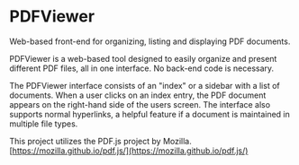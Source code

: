 # PDFViewer
Web-based front-end for organizing, listing and displaying PDF documents.

PDFViewer is a web-based tool designed to easily organize and present different PDF files, all in one interface. No back-end code is necessary.

The PDFViewer interface consists of an "index" or a sidebar with a list of documents. When a user clicks on an index entry, the PDF document appears on the right-hand side of the users screen. The interface also supports normal hyperlinks, a helpful feature if a document is maintained in multiple file types.

This project utilizes the PDF.js project by Mozilla.
[https://mozilla.github.io/pdf.js/](https://mozilla.github.io/pdf.js/)
